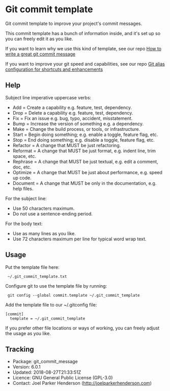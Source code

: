 # Git commit template

Git commit template to improve your project's commit messages.

This commit template has a bunch of information inside,
and it's set up so you can freely edit it as you like.

If you want to learn why we use this kind of template,
see our repo [How to write a great git commit message](https://github.com/joelparkerhenderson/git_commit_message)

If you want to improve your git speed and capabilities,
see our repo  [Git alias configuration for shortcuts and enhancements](https://github.com/gitalias/gitalias)


## Help ##

Subject line imperative uppercase verbs:

  * Add = Create a capability e.g. feature, test, dependency.
  * Drop = Delete a capability e.g. feature, test, dependency.
  * Fix = Fix an issue e.g. bug, typo, accident, misstatement.
  * Bump = Increase the version of something e.g. a dependency.
  * Make = Change the build process, or tools, or infrastructure.
  * Start = Begin doing something; e.g. enable a toggle, feature flag, etc.
  * Stop = End doing something; e.g. disable a toggle, feature flag, etc.
  * Refactor = A change that MUST be just refactoring.
  * Reformat = A change that MUST be just format, e.g. indent line, trim space, etc.
  * Rephrase = A change that MUST be just textual, e.g. edit a comment, doc, etc.
  * Optimize = A change that MUST be just about performance, e.g. speed up code.
  * Document = A change that MUST be only in the documentation, e.g. help files.

For the subject line:
  * Use 50 characters maximum.
  * Do not use a sentence-ending period.

For the body text:
  * Use as many lines as you like.
  * Use 72 characters maximum per line for typical word wrap text.


## Usage ##

Put the template file here:

     ~/.git_commit_template.txt

Configure git to use the template file by running:

     git config --global commit.template ~/.git_commit_template

Add the template file to our ~/.gitconfig file:

    [commit]
      template = ~/.git_commit_template

If you prefer other file locations or ways of working,
you can freely adjust the usage as you like.


## Tracking ##

* Package: git_commit_message
* Version: 6.0.1
* Updated: 2018-08-27T21:33:51Z
* Licence: GNU General Public License (GPL-3.0)
* Contact: Joel Parker Henderson (http://joelparkerhenderson.com)
